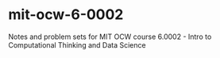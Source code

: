 # mit-ocw-6-0002
Notes and problem sets for MIT OCW course 6.0002 - Intro to Computational Thinking and Data Science
